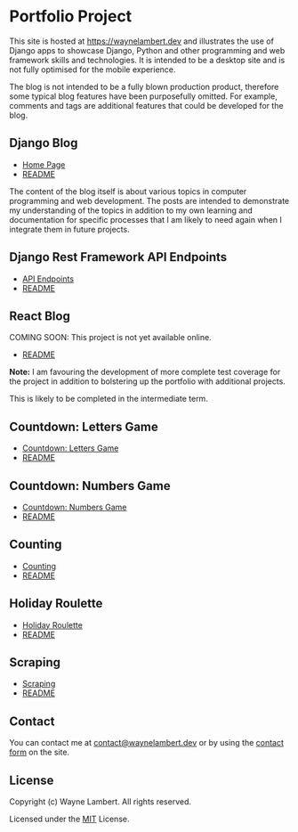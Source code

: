 # Portfolio Project

This site is hosted at <https://waynelambert.dev> and illustrates the use of Django apps to showcase Django, Python and other programming and web framework skills and technologies. It is intended to be a desktop site and is not fully optimised for the mobile experience.

The blog is not intended to be a fully blown production product, therefore some typical blog features have been purposefully omitted. For example, comments and tags are additional features that could be developed for the blog.

## Django Blog

- [Home Page](https://waynelambert.dev/blog)
- [README](https://github.com/WayneLambert/portfolio/tree/master/blog)

The content of the blog itself is about various topics in computer programming and web development. The posts are intended to demonstrate my understanding of the topics in addition to my own learning and documentation for specific processes that I am likely to need again when I integrate them in future projects.

## Django Rest Framework API Endpoints

- [API Endpoints](https://www.waynelambert.dev/api/blog/posts/)
- [README](https://github.com/WayneLambert/portfolio/tree/master/api)

## React Blog

COMING SOON: This project is not yet available online.

- [README](https://github.com/WayneLambert/portfolio/tree/master/aa-front-end)

**Note:** I am favouring the development of more complete test coverage for the project in addition to bolstering up the portfolio with additional projects.

This is likely to be completed in the intermediate term.

## Countdown: Letters Game

- [Countdown: Letters Game](https://www.waynelambert.dev/countdown-letters/selection/)
- [README](https://github.com/WayneLambert/portfolio/tree/master/countdown_letters)

## Countdown: Numbers Game

- [Countdown: Numbers Game](https://www.waynelambert.dev/countdown-numbers/selection/)
- [README](https://github.com/WayneLambert/portfolio/tree/master/countdown_numbers)

## Counting

- [Counting](https://www.waynelambert.dev/count/check-count/)
- [README](https://github.com/WayneLambert/portfolio/tree/master/counting)

## Holiday Roulette

- [Holiday Roulette](https://www.waynelambert.dev/roulette/game/)
- [README](https://github.com/WayneLambert/portfolio/tree/master/roulette)

## Scraping

- [Scraping](https://www.waynelambert.dev/scraping/scraping-options/)
- [README](https://github.com/WayneLambert/portfolio/tree/master/scraping)

## Contact

You can contact me at [contact@waynelambert.dev](mailto:contact@waynelambert.dev) or by using the [contact form](https://www.waynelambert.dev/contact/) on the site.

## License

Copyright (c) Wayne Lambert. All rights reserved.

Licensed under the [MIT](/LICENSE) License.
